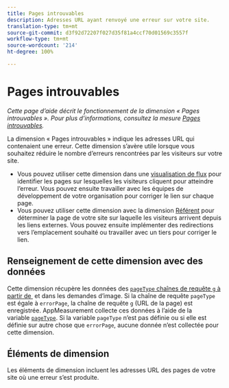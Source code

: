 ```yaml
---
title: Pages introuvables
description: Adresses URL ayant renvoyé une erreur sur votre site.
translation-type: tm+mt
source-git-commit: d3f92d72207f027d35f81a4ccf70d01569c3557f
workflow-type: tm+mt
source-wordcount: '214'
ht-degree: 100%

---
```



# Pages introuvables

*Cette page d’aide décrit le fonctionnement de la dimension « Pages introuvables ». Pour plus d’informations, consultez la mesure [Pages introuvables](../metrics/pages-not-found.md).*

La dimension « Pages introuvables » indique les adresses URL qui contenaient une erreur. Cette dimension s’avère utile lorsque vous souhaitez réduire le nombre d’erreurs rencontrées par les visiteurs sur votre site.

* Vous pouvez utiliser cette dimension dans une [visualisation de flux](/help/analyze/analysis-workspace/visualizations/c-flow/flow.md) pour identifier les pages sur lesquelles les visiteurs cliquent pour atteindre l’erreur. Vous pouvez ensuite travailler avec les équipes de développement de votre organisation pour corriger le lien sur chaque page.
* Vous pouvez utiliser cette dimension avec la dimension [Référent](referrer.md) pour déterminer la page de votre site sur laquelle les visiteurs arrivent depuis les liens externes. Vous pouvez ensuite implémenter des redirections vers l’emplacement souhaité ou travailler avec un tiers pour corriger le lien.

## Renseignement de cette dimension avec des données

Cette dimension récupère les données des [`pageType` chaînes de requête `g` à partir de ](/help/implement/validate/query-parameters.md) et  dans les demandes d’image. Si la chaîne de requête `pageType` est égale à `errorPage`, la chaîne de requête `g` (URL de la page) est enregistrée. AppMeasurement collecte ces données à l’aide de la variable [`pageType`](/help/implement/vars/page-vars/pagetype.md). Si la variable `pageType` n’est pas définie ou si elle est définie sur autre chose que `errorPage`, aucune donnée n’est collectée pour cette dimension.

## Éléments de dimension

Les éléments de dimension incluent les adresses URL des pages de votre site où une erreur s’est produite.
